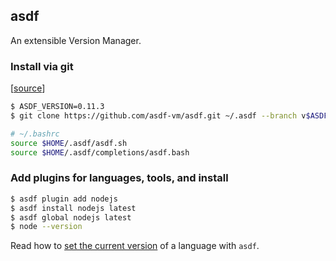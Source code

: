 ## asdf

An extensible Version Manager.

### Install via git

[[source](https://asdf-vm.com/#/core-manage-asdf)]

```bash
$ ASDF_VERSION=0.11.3
$ git clone https://github.com/asdf-vm/asdf.git ~/.asdf --branch v$ASDF_VERSION
```

```bash
# ~/.bashrc
source $HOME/.asdf/asdf.sh
source $HOME/.asdf/completions/asdf.bash
```

### Add plugins for languages, tools, and install

```bash
$ asdf plugin add nodejs
$ asdf install nodejs latest
$ asdf global nodejs latest
$ node --version
```

Read how to
[set the current version](https://asdf-vm.com/#/core-manage-versions?id=set-current-version)
of a language with `asdf`.
